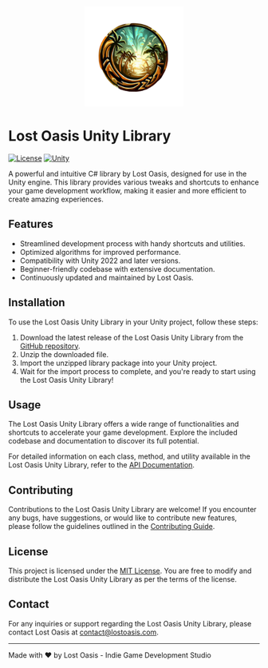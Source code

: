 <div align="center">
  <img src="lost-oasis-logo.png" alt="Lost Oasis Logo" width="200" height="200">
</div>

# Lost Oasis Unity Library

[![License](https://img.shields.io/badge/license-MIT-blue.svg)](https://opensource.org/licenses/MIT)
[![Unity](https://img.shields.io/badge/unity-2022.1%20or%20later-green.svg)](https://unity3d.com/get-unity/download)

A powerful and intuitive C# library by Lost Oasis, designed for use in the Unity engine. This library provides various tweaks and shortcuts to enhance your game development workflow, making it easier and more efficient to create amazing experiences.

## Features

- Streamlined development process with handy shortcuts and utilities.
- Optimized algorithms for improved performance.
- Compatibility with Unity 2022 and later versions.
- Beginner-friendly codebase with extensive documentation.
- Continuously updated and maintained by Lost Oasis.

## Installation

To use the Lost Oasis Unity Library in your Unity project, follow these steps:

1. Download the latest release of the Lost Oasis Unity Library from the [GitHub repository](https://github.com/lost-oasis/unity-library/releases).
2. Unzip the downloaded file.
3. Import the unzipped library package into your Unity project.
4. Wait for the import process to complete, and you're ready to start using the Lost Oasis Unity Library!

## Usage

The Lost Oasis Unity Library offers a wide range of functionalities and shortcuts to accelerate your game development. Explore the included codebase and documentation to discover its full potential.

For detailed information on each class, method, and utility available in the Lost Oasis Unity Library, refer to the [API Documentation](https://github.com/lost-oasis/unity-library/wiki).

## Contributing

Contributions to the Lost Oasis Unity Library are welcome! If you encounter any bugs, have suggestions, or would like to contribute new features, please follow the guidelines outlined in the [Contributing Guide](CONTRIBUTING.md).

## License

This project is licensed under the [MIT License](LICENSE). You are free to modify and distribute the Lost Oasis Unity Library as per the terms of the license.

## Contact

For any inquiries or support regarding the Lost Oasis Unity Library, please contact Lost Oasis at [contact@lostoasis.com](mailto:contact@lostoasis.com).

---

Made with :heart: by Lost Oasis - Indie Game Development Studio
